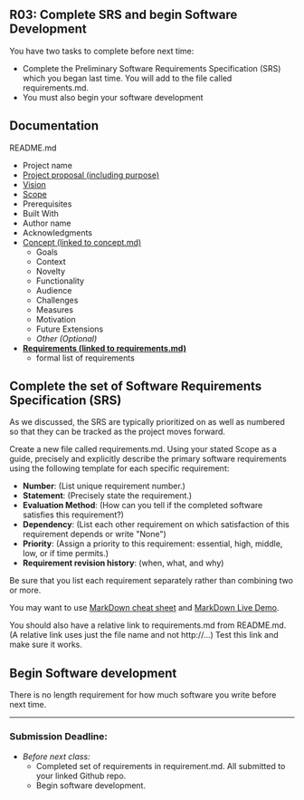 ## R03: Complete SRS and begin Software Development

You have two tasks to complete before next time:
- Complete the Preliminary Software Requirements Specification (SRS) which you began last time. You will add to the file called requirements.md.
- You must also begin your software development

## Documentation

README.md
- Project name
- [Project proposal (including purpose)](r01-project-concept.md)
- [Vision](r02-scope.md)
- [Scope](r02-scope.md)
- Prerequisites
- Built With
- Author name
- Acknowledgments
- [Concept (linked to concept.md)](r01-project-concept.md)
  - Goals
  - Context
  - Novelty
  - Functionality
  - Audience
  - Challenges
  - Measures
  - Motivation
  - Future Extensions
  - *Other (Optional)*
- **[Requirements (linked to requirements.md)](r03-requirements.md)**
  - formal list of requirements

## Complete the set of Software Requirements Specification (SRS)  

As we discussed, the SRS are typically prioritized on as well as numbered so
that they can be tracked as the project moves forward.

Create a new file called requirements.md.
Using your stated Scope as a guide, precisely and explicitly describe the primary software requirements using the following template for each specific requirement:

  - **Number**: (List unique requirement number.)
  - **Statement**: (Precisely state the requirement.)
  - **Evaluation Method**: (How can you tell if the completed software satisfies this requirement?)
  - **Dependency**: (List each other requirement on which satisfaction of this requirement depends or write "None")
  - **Priority**: (Assign a priority to this requirement: essential, high, middle, low, or if time permits.)
  - **Requirement revision history**: (when, what, and why)

Be sure that you list each requirement separately rather than combining two or more.

You may want to use [MarkDown cheat sheet](https://github.com/adam-p/markdown-here/wiki/Markdown-Here-Cheatsheet) and [MarkDown Live Demo](http://www.markdown-here.com/livedemo.html).

You should also have a relative link to requirements.md from README.md. (A relative link uses just the file name and not http://...) Test this link and make sure it works.

## Begin Software development

There is no length requirement for how much software you write before next time.

---
### Submission Deadline:
- *Before next class:*
  - Completed set of requirements in requirement.md. All submitted to your linked Github repo.
  - Begin software development.
